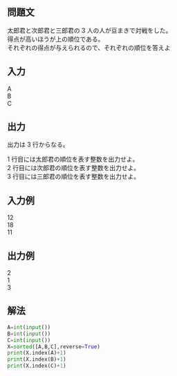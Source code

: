 ## 問題文
太郎君と次郎君と三郎君の 3 人の人が豆まきで対戦をした。  
得点が高いほうが上の順位である。  
それぞれの得点が与えられるので、それぞれの順位を答えよ
## 入力
A  
B  
C
## 出力
出力は 3 行からなる。  

1 行目には太郎君の順位を表す整数を出力せよ。  
2 行目には次郎君の順位を表す整数を出力せよ。  
3 行目には三郎君の順位を表す整数を出力せよ。  
## 入力例
12  
18  
11
## 出力例
2  
1  
3
## 解法

```python
A=int(input())
B=int(input())
C=int(input())
X=sorted([A,B,C],reverse=True)
print(X.index(A)+1)
print(X.index(B)+1)
print(X.index(C)+1)
